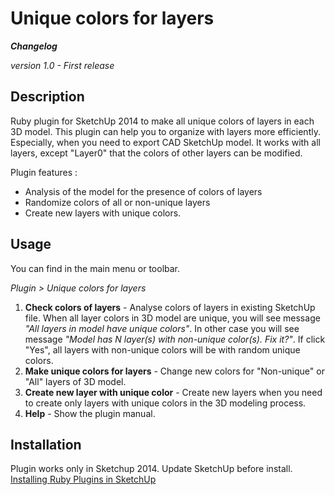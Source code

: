 Unique colors for layers
====================

**_Changelog_**

*version 1.0 - First release*


Description
-----------
Ruby plugin for SketchUp 2014 to make all unique colors of layers in each 3D model. This plugin can help you to organize with layers more efficiently. Especially, when you need to export CAD SketchUp model. It works with all
layers, except "Layer0" that the colors of other layers can be modified.

Plugin features :

* Analysis of the model for the presence of colors of layers 
* Randomize colors of all or non-unique layers
* Create new layers with unique colors.

Usage
-------
You can find in the main menu or toolbar.

*Plugin \> Unique colors for layers*

1. **Check colors of layers** - Analyse colors of layers in existing SketchUp file. When all layer colors in 3D model are unique, you will see message *"All layers in model have unique colors"*. In other case you will see message *"Model has N layer(s) with non-unique color(s). Fix it?"*. If click "Yes", all layers with non-unique colors will be with random unique colors.
2. **Make unique colors for layers** - Change new colors for "Non-unique" or "All" layers of 3D model.
3. **Create new layer with unique color** - Create new layers when you need to create only layers with unique colors in the 3D modeling process.
4. **Help** - Show the plugin manual.

##### 

Installation
-----------
Plugin works only in Sketchup 2014. Update SketchUp before install.
[Installing Ruby Plugins in SketchUp](http://help.sketchup.com/en/article/38583)
